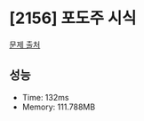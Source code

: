 # [2156] 포도주 시식

[문제 출처](https://www.acmicpc.net/problem/2156)

## 성능

- Time: 132ms
- Memory: 111.788MB